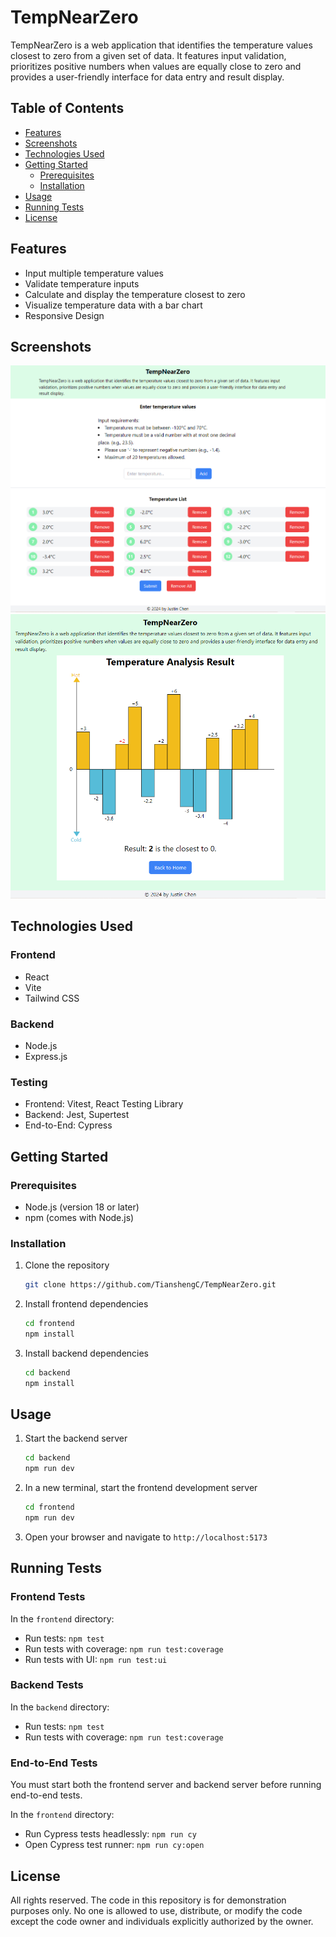 # TempNearZero

TempNearZero is a web application that identifies the temperature values
closest to zero from a given set of data. It features input validation,
prioritizes positive numbers when values are equally close to zero and
provides a user-friendly interface for data entry and result display.

## Table of Contents

- [Features](#features)
- [Screenshots](#Screenshots)
- [Technologies Used](#technologies-used)
- [Getting Started](#getting-started)
  - [Prerequisites](#prerequisites)
  - [Installation](#installation)
- [Usage](#usage)
- [Running Tests](#running-tests)
- [License](#license)

## Features

- Input multiple temperature values
- Validate temperature inputs
- Calculate and display the temperature closest to zero
- Visualize temperature data with a bar chart
- Responsive Design

## Screenshots

![Input Page](images/input.png)
![Results Page](images/result.png)

## Technologies Used

### Frontend

- React
- Vite
- Tailwind CSS

### Backend

- Node.js
- Express.js

### Testing

- Frontend: Vitest, React Testing Library
- Backend: Jest, Supertest
- End-to-End: Cypress

## Getting Started

### Prerequisites

- Node.js (version 18 or later)
- npm (comes with Node.js)

### Installation

1. Clone the repository

   ```sh
   git clone https://github.com/TianshengC/TempNearZero.git
   ```

2. Install frontend dependencies

   ```sh
   cd frontend
   npm install
   ```

3. Install backend dependencies
   ```sh
   cd backend
   npm install
   ```

## Usage

1. Start the backend server

   ```sh
   cd backend
   npm run dev
   ```

2. In a new terminal, start the frontend development server

   ```sh
   cd frontend
   npm run dev
   ```

3. Open your browser and navigate to `http://localhost:5173`

## Running Tests

### Frontend Tests

In the `frontend` directory:

- Run tests: `npm test`
- Run tests with coverage: `npm run test:coverage`
- Run tests with UI: `npm run test:ui`

### Backend Tests

In the `backend` directory:

- Run tests: `npm test`
- Run tests with coverage: `npm run test:coverage`

### End-to-End Tests

You must start both the frontend server and backend server before running end-to-end tests.

In the `frontend` directory:

- Run Cypress tests headlessly: `npm run cy`
- Open Cypress test runner: `npm run cy:open`

## License

All rights reserved. The code in this repository is for demonstration purposes only. No one is allowed to use, distribute, or modify the code except the code owner and individuals explicitly authorized by the owner.
